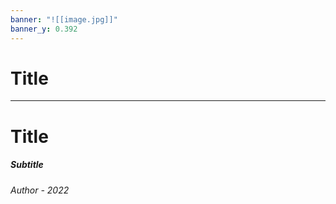 ```yaml
---
banner: "![[image.jpg]]"
banner_y: 0.392
---
```

<!-- .slide: data-auto-animate -->
# Title

---
<!-- .slide: data-auto-animate -->

# Title
##### **Subtitle**
###### *Author - 2022* 

